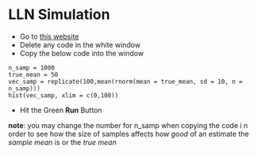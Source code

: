 # LLN Simulation
* Go to [this website](https://rdrr.io/snippets/)
* Delete any code in the white window
* Copy the below code into the window
```
n_samp = 1000
true_mean = 50
vec_samp = replicate(100,mean(rnorm(mean = true_mean, sd = 10, n = n_samp)))
hist(vec_samp, xlim = c(0,100))
```
* Hit the Green **Run** Button

**note**: you may change the number for n_samp when copying the code i n order to see how the size of samples affects how *good* of an estimate the *sample mean* is or the *true mean*

